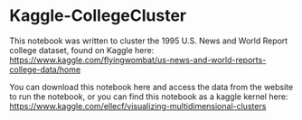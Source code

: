 # Kaggle-CollegeCluster
This notebook was written to cluster the 1995 U.S. News and World Report college dataset, found on Kaggle here: https://www.kaggle.com/flyingwombat/us-news-and-world-reports-college-data/home

You can download this notebook here and access the data from the website to run the notebook, or you can find this notebook as a kaggle kernel here: https://www.kaggle.com/ellecf/visualizing-multidimensional-clusters

